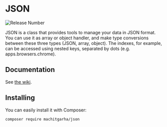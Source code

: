 # JSON

![Release Number](https://img.shields.io/github/release/machitgarha/json.svg?label=Release)

JSON is a class that provides tools to manage your data in JSON format. You can use it as array or object handler, and make type conversions between these three types (JSON, array, object). The indexes, for example, can be accessed using nested keys, separated by dots (e.g. apps.browsers.chrome).

## Documentation
See [the wiki](https://github.com/MAChitgarha/Json/wiki).

## Installing
You can easily install it with Composer:

```
composer require machitgarha/json
```
